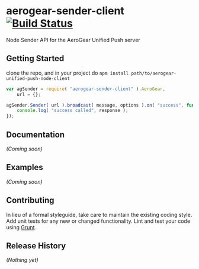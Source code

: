 # aerogear-sender-client [![Build Status](https://secure.travis-ci.org/lholmquist/aerogear-sender-client.png?branch=master)](http://travis-ci.org/lholmquist/aerogear-sender-client)

Node Sender API for the AeroGear Unified Push server

## Getting Started

clone the repo, and in your project do `npm install path/to/aerogear-unified-push-node-client`


```javascript
var agSender = require( "aerogear-sender-client" ).AeroGear,
    url = {};

agSender.Sender( url ).broadcast( message, options ).on( "success", function( response ) {
    console.log( "success called", response );
});
```

## Documentation
_(Coming soon)_

## Examples
_(Coming soon)_

## Contributing
In lieu of a formal styleguide, take care to maintain the existing coding style. Add unit tests for any new or changed functionality. Lint and test your code using [Grunt](http://gruntjs.com/).

## Release History
_(Nothing yet)_
